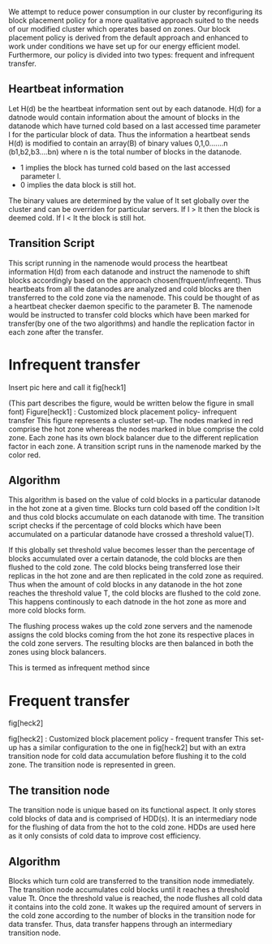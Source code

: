 We attempt to reduce power consumption in our cluster by reconfiguring its block placement policy for a more qualitative approach suited to the needs of our modified cluster which operates based on zones. Our block placement policy is derived from the default approach and enhanced to work under conditions we have set up for our energy efficient model. Furthermore, our policy is divided into two types: frequent and infrequent transfer.

Heartbeat information
---------------------

Let H(d) be the heartbeat information sent out by each datanode. H(d) for a datnode would contain information about the amount of blocks in the datanode which have turned cold based on a last accessed time parameter l for the particular block of data. Thus the information a heartbeat sends H(d) is modified to contain an array(B) of binary values 0,1,0.......n (b1,b2,b3....bn) where n is the total number of blocks in the datanode. 

* 1 implies the block has turned cold based on the last accessed parameter l.  
* 0 implies the data block is still hot.

The binary values are determined by the value of lt set globally over the cluster and can be overriden for particular servers.
If l > lt then the block is deemed cold.
If l < lt the block is still hot.


Transition Script
-------------------

This script running in the namenode would process the heartbeat information H(d) from each datanode and instruct the namenode to shift blocks accordingly based on the approach chosen(frquent/infreqent).
Thus heartbeats from all the datanodes are analyzed and cold blocks are then transferred to the cold zone via the namenode. This could be thought of as a heartbeat checker daemon specific to the parameter B.
The namenode would be instructed to transfer cold blocks which have been marked for transfer(by one of the two algorithms) and handle the replication factor in each zone after the transfer.   

Infrequent transfer
====================

Insert pic here and call it fig[heck1]

(This part describes the figure, would be written below the figure in small font)
Figure[heck1] : Customized block placement policy- infrequent transfer
This figure represents a cluster set-up. The nodes marked in red comprise the hot zone whereas the nodes marked in blue comprise the cold zone. Each zone has its own block balancer due to the different replication factor in each zone. A transition script runs in the namenode marked by the color red.


Algorithm
----------

This algorithm is based on the value of cold blocks in a particular datanode in the hot zone at a given time. Blocks turn cold based off the condition l>lt and thus cold blocks accumulate on each datanode with time. The transition script checks if the percentage of cold blocks which have been accumulated on a particular datanode have crossed a threshold value(T).

If this globally set threshold value becomes lesser than the percentage of blocks accumulated over a certain datanode, the cold blocks are then flushed to the cold zone. The cold blocks being transferred lose their replicas in the hot zone and are then replicated in the cold zone as required. Thus when the amount of cold blocks in any datanode in the hot zone reaches the threshold value T, the cold blocks are flushed to the cold zone. This happens continously to each datnode in the hot zone as more and more cold blocks form.

The flushing process wakes up the cold zone servers and the namenode assigns the cold blocks coming from the hot zone its respective places in the cold zone servers. The resulting blocks are then balanced in both the zones using block balancers.

This is termed as infrequent method since 


Frequent transfer
==================

fig[heck2]

fig[heck2] : Customized block placement policy - frequent transfer
This set-up has a similar configuration to the one in fig[heck2] but with an extra transition node for cold data accumulation before flushing it to the cold zone. The transition node is represented in green.

The transition node
-------------------

The transition node is unique based on its functional aspect. It only stores cold blocks of data and is comprised of HDD(s).
It is an intermediary node for the flushing of data from the hot to the cold zone. HDDs are used here as it only consists of cold data to improve cost efficiency.


Algorithm
----------

Blocks which turn cold are transferred to the transition node immediately. The transition node accumulates cold blocks until it reaches a threshold value Tt. Once the threshold value is reached, the node flushes all cold data it contains into the cold zone.
It wakes up the required amount of servers in the cold zone according to the number of blocks in the transition node for data transfer. Thus, data transfer happens through an intermediary transition node.







